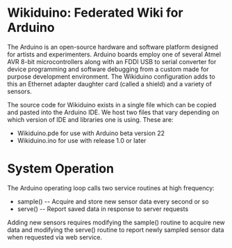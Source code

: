 Wikiduino: Federated Wiki for Arduino
=====================================

The Arduino is an open-source hardware and software platform designed for
artists and experimenters. Arduino boards employ one of several Atmel AVR 8-bit microcontrollers
along with an FDDI USB to serial converter for device programming and software debugging
from a custom made for purpose development environment. The Wikiduino configuration 
adds to this an Ethernet adapter daughter card (called a shield) and a variety of sensors.

The source code for Wikiduino exists in a single file which can be copied and pasted into the Arduino IDE. We host two files that vary depending on which version of IDE and libraries one is 
using. These are:

* Wikiduino.pde for use with Arduino beta version 22
* Wikiduino.ino for use with release 1.0 or later

System Operation
================

The Arduino operating loop calls two service routines at high frequency:

* sample() -- Acquire and store new sensor data every second or so
* serve() -- Report saved data in response to server requests

Adding new sensors requires modifying the sample() routine to acquire new data and modifying the serve() routine to report newly sampled sensor data when requested via web service.

